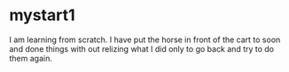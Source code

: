 # mystart1
I am learning from scratch.
I have put the horse in front of the cart to soon and done things with out relizing what I did only to go back and try to do them again.
